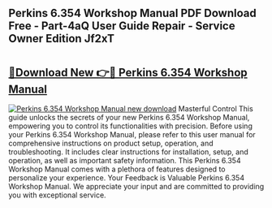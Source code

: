 ## Perkins 6.354 Workshop Manual PDF Download Free - Part-4aQ User Guide Repair - Service Owner Edition Jf2xT

# <h2><a href="http://cf10872.oget.top/?id=Perkins+6.354+Workshop+Manual">🔗Download New 👉🔴 Perkins 6.354 Workshop Manual</a></h2>

[![Perkins 6.354 Workshop Manual new download](https://i.imgur.com/5g1atiW.png)](http://cf10872.oget.top/?id=Perkins+6.354+Workshop+Manual)
Masterful Control This guide unlocks the secrets of your new Perkins 6.354 Workshop Manual, empowering you to control its functionalities with precision. Before using your Perkins 6.354 Workshop Manual, please refer to this user manual for comprehensive instructions on product setup, operation, and troubleshooting. It includes clear instructions for installation, setup, and operation, as well as important safety information. This Perkins 6.354 Workshop Manual comes with a plethora of features designed to personalize your experience. Your Feedback is Valuable Perkins 6.354 Workshop Manual. We appreciate your input and are committed to providing you with exceptional service.
